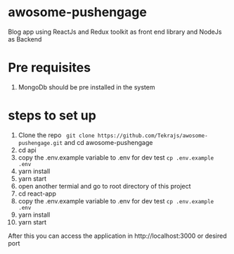 # awosome-pushengage
Blog app using ReactJs and Redux toolkit as front end library and NodeJs as Backend

# Pre requisites
1. MongoDb should be pre installed in the system
# steps to set up

1. Clone the repo ``` git clone https://github.com/Tekrajs/awosome-pushengage.git``` and cd awosome-pushengage
2. cd api
3. copy the .env.example variable to .env for dev test ``` cp .env.example .env ```
4. yarn install
5. yarn start
5. open another termial and go to root directory of this project
6. cd react-app
7. copy the .env.example variable to .env for dev test ``` cp .env.example .env ```
8. yarn install
9. yarn start

After this you can access the application in http://localhost:3000 or desired port